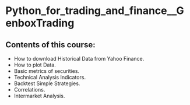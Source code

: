 # Python_for_trading_and_finance__GenboxTrading

## Contents of this course:

* How to download Historical Data from Yahoo Finance.
* How to plot Data.
* Basic metrics of securities.
* Technical Analysis Indicators.
* Backtest Simple Strategies.
* Correlations.
* Intermarket Analysis.

